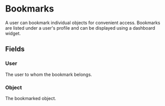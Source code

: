 # Bookmarks

A user can bookmark individual objects for convenient access. Bookmarks are listed under a user's profile and can be displayed using a dashboard widget.

## Fields

### User

The user to whom the bookmark belongs.

### Object

The bookmarked object.
